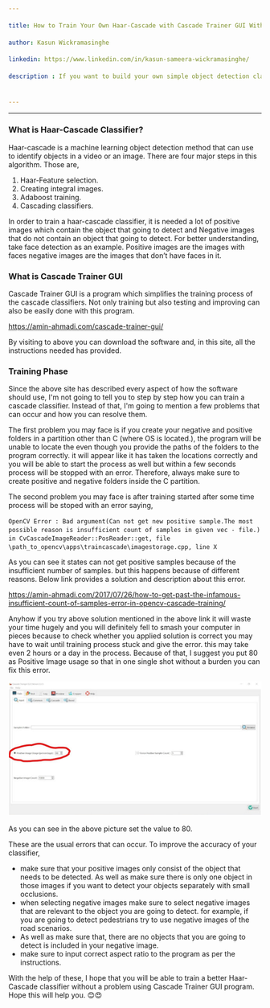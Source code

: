 ```yaml
---

title: How to Train Your Own Haar-Cascade with Cascade Trainer GUI Without a Problem

author: Kasun Wickramasinghe

linkedin: https://www.linkedin.com/in/kasun-sameera-wickramasinghe/

description : If you want to build your own simple object detection classifier without trouble, go through the blog post where it explains about a simple GUI for train a Haar-Cascade classifier and how to mitigate errors you will face when you do so.


---
```

___

### **What is Haar-Cascade Classifier?**

Haar-cascade is a machine learning object detection method that can use to identify objects in a video or an image. There are four major steps in this algorithm. Those are,

1. Haar-Feature selection.
2. Creating integral images.
3. Adaboost training.
4. Cascading classifiers.

In order to train a haar-cascade classifier, it is needed a lot of positive images which contain the object that going to detect and Negative images that do not contain an object that going to detect. For better understanding, take face detection as an example. Positive images are the images with faces negative images are the images that don’t have faces in it.

### **What is Cascade Trainer GUI**

Cascade Trainer GUI is a program which simplifies the training process of the cascade classifiers.
Not only training but also testing and improving can also be easily done with this program.  

https://amin-ahmadi.com/cascade-trainer-gui/

By visiting to above you can download the software and, in this site, all the instructions needed has provided.

### **Training Phase**


Since the above site has described every aspect of how the software should use, I'm not going to tell you to step by step how you can train a cascade classifier. Instead of that, I'm going to mention a few problems that can occur and how you can resolve them. 


The first problem you may face is if you create your negative and positive folders in a partition other than C (where OS is located.), the program will be unable to locate the even though you provide the paths of the folders to the program correctly. it will appear like it has taken the locations correctly and you will be able to start the process as well but within a few seconds process will be stopped with an error. Therefore, always make sure to create positive and negative folders inside the C partition. 


The second problem you may face is after training started after some time process will be stoped with an error saying,
     
     
`
OpenCV Error : Bad argument(Can not get new positive sample.The most possible reason is insufficient count of samples in given vec - file.) in CvCascadeImageReader::PosReader::get, file \path_to_opencv\apps\traincascade\imagestorage.cpp, line X
`


As you can see it states can not get positive samples because of the insufficient number of samples. but this happens because of different reasons. Below link provides a solution and description about this error. 

https://amin-ahmadi.com/2017/07/26/how-to-get-past-the-infamous-insufficient-count-of-samples-error-in-opencv-cascade-training/

Anyhow if you try above solution mentioned in the above link it will waste your time hugely and you will definitely fell to smash your computer in pieces because to check whether you applied solution is correct you may have to wait until training process stuck and give the error. this may take even 2 hours or a day in the process. Because of that, I suggest you put 80 as Positive Image usage so that in one single shot without a burden you can fix this error.

<img src="/img/kw_1_2022_08_05.png" />
 

As you can see in the above picture set the value to 80.

These are the usual errors that can occur. To improve the accuracy of your classifier,

- make sure that your positive images only consist of the object that needs to be detected. As well as make sure there is only one object in those images if you want to detect your objects separately with small occlusions.
- when selecting negative images make sure to select negative images that are relevant to the object you are going to detect. for example, if you are going to detect pedestrians try to use negative images of the road scenarios. 
- As well as make sure that, there are no objects that you are going to detect is included in your negative image.
- make sure to input correct aspect ratio to the program as per the instructions.     


With the help of these, I hope that you will be able to train a better Haar-Cascade classifier without a problem using Cascade Trainer GUI program. Hope this will help you. 😊😍

